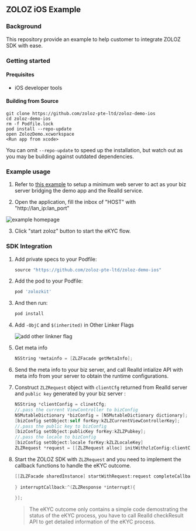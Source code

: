 ## ZOLOZ iOS Example

### Background

This repository provide an example to help customer to integrate ZOLOZ SDK with ease.



### Getting started

#### Prequisites

+ iOS developer tools 



#### Building from Source

```shell
git clone https://github.com/zoloz-pte-ltd/zoloz-demo-ios
cd zoloz-demo-ios
rm -f Podfile.lock
pod install --repo-update
open ZolozDemo.xcworkspace
<Run app from xcode>
```

You can omit `--repo-update` to speed up the installation, but watch out as you may be building against outdated dependencies.



### Example usage

1. Refer to [this example](https://github.com/zoloz-pte-ltd/zoloz-integration-examples/tree/master/basic/realid-native) to setup a minimum web server to act as your biz server bridging the demo app and the RealId service. 

2. Open the application, fill the inbox of "HOST" with "http://lan_ip:lan_port"

![example homepage](https://gw.alicdn.com/tfs/TB1PWxM1VT7gK0jSZFpXXaTkpXa-958-964.png)

3. Click "start zoloz" button to start the eKYC flow.



### SDK Integration

1. Add private specs to your Podfile:
   
   ```ruby
   source "https://github.com/zoloz-pte-ltd/zoloz-demo-ios"
   ```
   
2. Add the pod to your Podfile:

   ```ruby
   pod 'zolozkit'
   ```

3. And then run:

   ```ruby
   pod install
   ```

4. Add `-ObjC` and `$(inherited)` in Other Linker Flags

   ![add other linkner flag](https://cdn.nlark.com/yuque/0/2020/png/561635/1605088880753-2aa9d615-b5ed-4347-b3c8-5e3fcf36ee8c.png)

5. Get meta info

   ```objective-c
   NSString *metainfo = [ZLZFacade getMetaInfo];
   ```

6. Send the meta info to your biz server, and call RealId intialize API with meta info from your server to obtain the runtime configurations.

7. Construct `ZLZRequest` object with `clientCfg` returned from RealId server and `public key` generated by your biz server :

   ```objective-c
   NSString *clientConfig = clinetCfg;
   //.pass the current ViewController to bizConfig
   NSMutableDictionary *bizConfig = [NSMutableDictionary dictionary];
   [bizConfig setObject:self forKey:kZLZCurrentViewControllerKey];
   //.pass the public key to bizConfig
   [bizConfig setObject:publicKey forKey:kZLZPubkey];
   //.pass the locale to bizConfig
   [bizConfig setObject:locale forKey:kZLZLocaleKey]
   ZLZRequest *request = [[ZLZRequest alloc] initWithzlzConfig:clientConfig bizConfig:bizConfig];
   ```

8. Start the ZOLOZ SDK with  `ZLZRequest`  and you need to implement the callback functions to handle the eKYC outcome. 

   ```objective-c
   [[ZLZFacade sharedInstance] startWithRequest:request completeCallback:^(ZLZResponse *response) {
     
   } interruptCallback:^(ZLZResponse *interrupt){
     
   }];
   ```

   > The eKYC outcome only contains a simple code demostrating the status of the eKYC process, you have to call RealId checkResult API to get detailed information of the eKYC process.